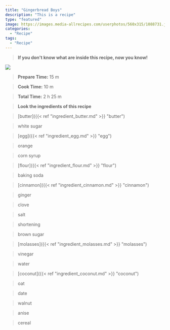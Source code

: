 ```yaml
---
title: "Gingerbread Boys"
description: "This is a recipe"
type: "featured"
image: https://images.media-allrecipes.com/userphotos/560x315/1088731.jpg
categories: 
  - "Recipe"
tags: 
  - "Recipe"
---
```



>**If you don't know what are inside this recipe, now you know!**

![](../images/Recipes-Banner.jpg)
> **Prepare Time:** 15 m


> **Cook Time:** 10 m


> **Total Time:** 2 h 25 m

> **Look the ingredients of this recipe**

> [butter]({{< ref "ingredient_butter.md" >}} "butter")

> white sugar

> [egg]({{< ref "ingredient_egg.md" >}} "egg")

> orange

> corn syrup

> [flour]({{< ref "ingredient_flour.md" >}} "flour")

> baking soda

> [cinnamon]({{< ref "ingredient_cinnamon.md" >}} "cinnamon")

> ginger

> clove

> salt

> shortening

> brown sugar

> [molasses]({{< ref "ingredient_molasses.md" >}} "molasses")

> vinegar

> water

> [coconut]({{< ref "ingredient_coconut.md" >}} "coconut")

> oat

> date

> walnut

> anise

> cereal

